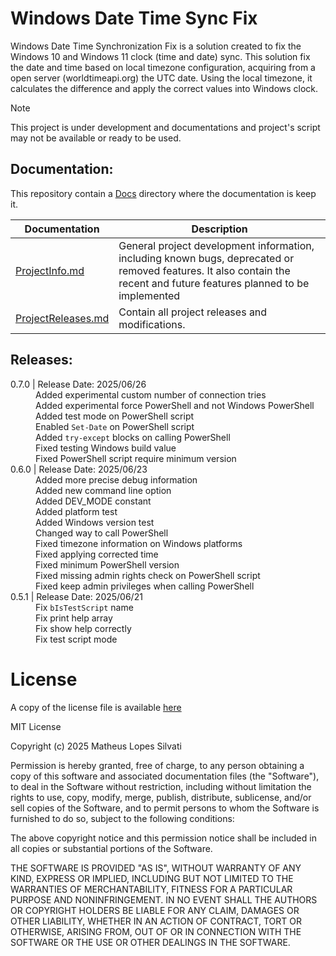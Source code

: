 # Windows Date Time Sync Fix

Windows Date Time Synchronization Fix is a solution created to fix the Windows 10 and Windows 11 clock (time and date) sync. This solution fix the date and time based on local timezone configuration, acquiring from a open server (worldtimeapi.org) the UTC date. Using the local timezone, it calculates the difference and apply the correct values into Windows clock.

> [!NOTE]
> This project is under development and documentations and project's script may not be available or ready to be used.

## Documentation:

This repository contain a [Docs](./Docs/) directory where the documentation is keep it.

| Documentation | Description |
| ------------- | ----------- |
| [ProjectInfo.md](./Docs/ProjectInfo.md) | General project development information, including known bugs, deprecated or removed features. It also contain the recent and future features planned to be implemented |
| [ProjectReleases.md](./Docs/ProjectReleases.md) | Contain all project releases and modifications. |

## Releases:

<!-- Windows Date Time Fix Releases Table: -->

<head>
    <link rel="stylesheet" href="Docs/CSS/ReleaseNotes.css">
    <link rel="stylesheet" href="./CSS/ReleaseNotes.css">
</head>
<dl>
    <!-- 0.7.0 (2025/06/26) -->
    <dt><version-data>0.7.0</version-data> | Release Date: 2025/06/26</dt>
    <dd>Added experimental custom number of connection tries</dd>
    <dd>Added experimental force PowerShell and not Windows PowerShell</dd>
    <dd>Added test mode on PowerShell script</dd>
    <dd>Enabled <code>Set-Date</code> on PowerShell script</dd>
    <dd>Added <code>try-except</code> blocks on calling PowerShell</dd>
    <dd><fix-alert>Fixed</fix-alert> testing Windows build value</dd>
    <dd><fix-alert>Fixed</fix-alert> PowerShell script require minimum version</dd>
    <!-- 0.6.0 (2025/06/23) -->
    <dt><version-data>0.6.0</version-data> | Release Date: 2025/06/23</dt>
    <dd>Added more precise debug information</dd>
    <dd>Added new command line option</dd>
    <dd>Added DEV_MODE constant</dd>
    <dd>Added platform test</dd>
    <dd>Added Windows version test</dd>
    <dd>Changed way to call PowerShell</dd>
    <dd><fix-alert>Fixed</fix-alert> timezone information on Windows platforms</dd>
    <dd><fix-alert>Fixed</fix-alert> applying corrected time</dd>
    <dd><fix-alert>Fixed</fix-alert> minimum PowerShell version</dd>
    <dd><fix-alert>Fixed</fix-alert> missing admin rights check on PowerShell script</dd>
    <dd><fix-alert>Fixed</fix-alert> keep admin privileges when calling PowerShell</dd>
    <!-- 0.5.1 (2025/06/21) -->
    <dt><version-data>0.5.1</version-data> | Release Date: 2025/06/21</dt>
    <dd>Fix <code>bIsTestScript</code> name</dd>
    <dd>Fix print help array</dd>
    <dd>Fix show help correctly</dd>
    <dd>Fix test script mode</dd>
</dl>

# License

A copy of the license file is available [here](./LICENSE.txt)

MIT License

Copyright (c) 2025 Matheus Lopes Silvati

Permission is hereby granted, free of charge, to any person obtaining a copy
of this software and associated documentation files (the "Software"), to deal
in the Software without restriction, including without limitation the rights
to use, copy, modify, merge, publish, distribute, sublicense, and/or sell
copies of the Software, and to permit persons to whom the Software is
furnished to do so, subject to the following conditions:

The above copyright notice and this permission notice shall be included in all
copies or substantial portions of the Software.

THE SOFTWARE IS PROVIDED "AS IS", WITHOUT WARRANTY OF ANY KIND, EXPRESS OR
IMPLIED, INCLUDING BUT NOT LIMITED TO THE WARRANTIES OF MERCHANTABILITY,
FITNESS FOR A PARTICULAR PURPOSE AND NONINFRINGEMENT. IN NO EVENT SHALL THE
AUTHORS OR COPYRIGHT HOLDERS BE LIABLE FOR ANY CLAIM, DAMAGES OR OTHER
LIABILITY, WHETHER IN AN ACTION OF CONTRACT, TORT OR OTHERWISE, ARISING FROM,
OUT OF OR IN CONNECTION WITH THE SOFTWARE OR THE USE OR OTHER DEALINGS IN THE
SOFTWARE.